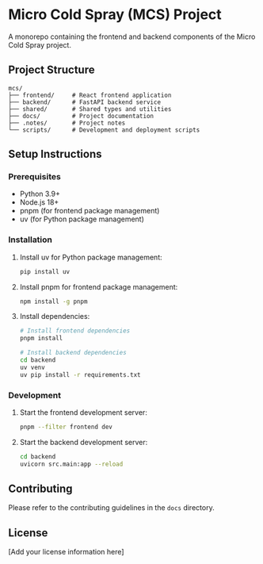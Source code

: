 # Micro Cold Spray (MCS) Project

A monorepo containing the frontend and backend components of the Micro Cold Spray project.

## Project Structure

```text
mcs/
├── frontend/     # React frontend application
├── backend/      # FastAPI backend service
├── shared/       # Shared types and utilities
├── docs/         # Project documentation
├── .notes/       # Project notes
└── scripts/      # Development and deployment scripts
```

## Setup Instructions

### Prerequisites

- Python 3.9+
- Node.js 18+
- pnpm (for frontend package management)
- uv (for Python package management)

### Installation

1. Install uv for Python package management:

    ```bash
    pip install uv
    ```

2. Install pnpm for frontend package management:

    ```bash
    npm install -g pnpm
    ```

3. Install dependencies:

    ```bash
    # Install frontend dependencies
    pnpm install

    # Install backend dependencies
    cd backend
    uv venv
    uv pip install -r requirements.txt
    ```

### Development

1. Start the frontend development server:

    ```bash
    pnpm --filter frontend dev
    ```

2. Start the backend development server:

    ```bash
    cd backend
    uvicorn src.main:app --reload
    ```

## Contributing

Please refer to the contributing guidelines in the `docs` directory.

## License

[Add your license information here]
